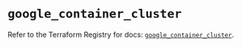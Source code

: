 # `google_container_cluster`

Refer to the Terraform Registry for docs: [`google_container_cluster`](https://registry.terraform.io/providers/hashicorp/google/6.23.0/docs/resources/container_cluster).
